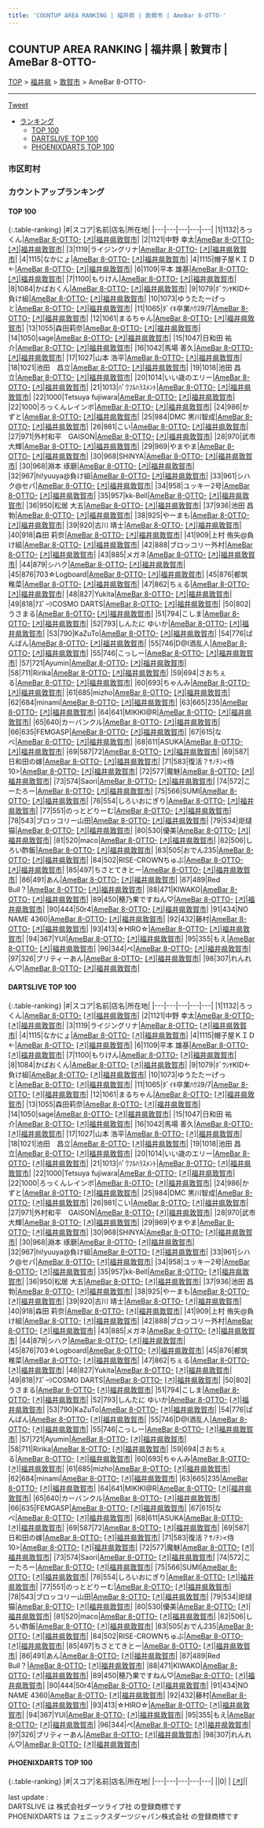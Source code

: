 ```yaml
---
title: 'COUNTUP AREA RANKING | 福井県 | 敦賀市 | AmeBar 8-OTTO-'
---
```

## COUNTUP AREA RANKING | 福井県 | 敦賀市 | AmeBar 8-OTTO-

[TOP](/darts/rank/) > [福井県](/darts/rank/福井県/) > [敦賀市](/darts/rank/福井県/敦賀市/) > AmeBar 8-OTTO-

___

<a href="https://twitter.com/share?ref_src=twsrc%5Etfw" data-text="COUNTUP AREA RANKING | 福井県敦賀市AmeBar 8-OTTO-" class="twitter-share-button" data-hashtags="DARTSLIVE,PHOENIXDARTS,darts,ダーツ" data-show-count="false">Tweet</a>

* [ランキング](#カウントアップランキング)
    * [TOP 100](#top-100)
    * [DARTSLIVE TOP 100](#dartslive-top-100)
    * [PHOENIXDARTS TOP 100](#phoenixdarts-top-100)

### 市区町村

<ul>

</ul>

### カウントアップランキング

#### TOP 100



{:.table-ranking}
|#|スコア|名前|店名|所在地|
|---|---|---|---|---|
|1|1132|<span class="rank-name-dl">ろっくん</span>|<a href="/darts/rank/shops/3b74acf7bf4e578aa3f63593b5358cc4.html">AmeBar 8-OTTO-</a> <a href="https://search.dartslive.com/jp/shop/3b74acf7bf4e578aa3f63593b5358cc4">[↗]</a>|<a href="/darts/rank/福井県/敦賀市">福井県敦賀市</a>|
|2|1121|<span class="rank-name-dl">中野 幸太</span>|<a href="/darts/rank/shops/3b74acf7bf4e578aa3f63593b5358cc4.html">AmeBar 8-OTTO-</a> <a href="https://search.dartslive.com/jp/shop/3b74acf7bf4e578aa3f63593b5358cc4">[↗]</a>|<a href="/darts/rank/福井県/敦賀市">福井県敦賀市</a>|
|3|1119|<span class="rank-name-dl">ライジングリナ</span>|<a href="/darts/rank/shops/3b74acf7bf4e578aa3f63593b5358cc4.html">AmeBar 8-OTTO-</a> <a href="https://search.dartslive.com/jp/shop/3b74acf7bf4e578aa3f63593b5358cc4">[↗]</a>|<a href="/darts/rank/福井県/敦賀市">福井県敦賀市</a>|
|4|1115|<span class="rank-name-dl">なかにょ</span>|<a href="/darts/rank/shops/3b74acf7bf4e578aa3f63593b5358cc4.html">AmeBar 8-OTTO-</a> <a href="https://search.dartslive.com/jp/shop/3b74acf7bf4e578aa3f63593b5358cc4">[↗]</a>|<a href="/darts/rank/福井県/敦賀市">福井県敦賀市</a>|
|4|1115|<span class="rank-name-dl">帽子屋ＫＩＤ←</span>|<a href="/darts/rank/shops/3b74acf7bf4e578aa3f63593b5358cc4.html">AmeBar 8-OTTO-</a> <a href="https://search.dartslive.com/jp/shop/3b74acf7bf4e578aa3f63593b5358cc4">[↗]</a>|<a href="/darts/rank/福井県/敦賀市">福井県敦賀市</a>|
|6|1109|<span class="rank-name-dl">平本 雄基</span>|<a href="/darts/rank/shops/3b74acf7bf4e578aa3f63593b5358cc4.html">AmeBar 8-OTTO-</a> <a href="https://search.dartslive.com/jp/shop/3b74acf7bf4e578aa3f63593b5358cc4">[↗]</a>|<a href="/darts/rank/福井県/敦賀市">福井県敦賀市</a>|
|7|1100|<span class="rank-name-dl">もりけん</span>|<a href="/darts/rank/shops/3b74acf7bf4e578aa3f63593b5358cc4.html">AmeBar 8-OTTO-</a> <a href="https://search.dartslive.com/jp/shop/3b74acf7bf4e578aa3f63593b5358cc4">[↗]</a>|<a href="/darts/rank/福井県/敦賀市">福井県敦賀市</a>|
|8|1084|<span class="rank-name-dl">かばおくん</span>|<a href="/darts/rank/shops/3b74acf7bf4e578aa3f63593b5358cc4.html">AmeBar 8-OTTO-</a> <a href="https://search.dartslive.com/jp/shop/3b74acf7bf4e578aa3f63593b5358cc4">[↗]</a>|<a href="/darts/rank/福井県/敦賀市">福井県敦賀市</a>|
|9|1079|<span class="rank-name-dl">ﾎﾞｳｼﾔKID←負け組</span>|<a href="/darts/rank/shops/3b74acf7bf4e578aa3f63593b5358cc4.html">AmeBar 8-OTTO-</a> <a href="https://search.dartslive.com/jp/shop/3b74acf7bf4e578aa3f63593b5358cc4">[↗]</a>|<a href="/darts/rank/福井県/敦賀市">福井県敦賀市</a>|
|10|1073|<span class="rank-name-dl">ゆうたたーげっと</span>|<a href="/darts/rank/shops/3b74acf7bf4e578aa3f63593b5358cc4.html">AmeBar 8-OTTO-</a> <a href="https://search.dartslive.com/jp/shop/3b74acf7bf4e578aa3f63593b5358cc4">[↗]</a>|<a href="/darts/rank/福井県/敦賀市">福井県敦賀市</a>|
|11|1065|<span class="rank-name-dl">ﾀﾞｲｷ卒業ﾊｳｽ9/7</span>|<a href="/darts/rank/shops/3b74acf7bf4e578aa3f63593b5358cc4.html">AmeBar 8-OTTO-</a> <a href="https://search.dartslive.com/jp/shop/3b74acf7bf4e578aa3f63593b5358cc4">[↗]</a>|<a href="/darts/rank/福井県/敦賀市">福井県敦賀市</a>|
|12|1061|<span class="rank-name-dl">まるちゃん</span>|<a href="/darts/rank/shops/3b74acf7bf4e578aa3f63593b5358cc4.html">AmeBar 8-OTTO-</a> <a href="https://search.dartslive.com/jp/shop/3b74acf7bf4e578aa3f63593b5358cc4">[↗]</a>|<a href="/darts/rank/福井県/敦賀市">福井県敦賀市</a>|
|13|1055|<span class="rank-name-dl">森田莉奈</span>|<a href="/darts/rank/shops/3b74acf7bf4e578aa3f63593b5358cc4.html">AmeBar 8-OTTO-</a> <a href="https://search.dartslive.com/jp/shop/3b74acf7bf4e578aa3f63593b5358cc4">[↗]</a>|<a href="/darts/rank/福井県/敦賀市">福井県敦賀市</a>|
|14|1050|<span class="rank-name-dl">sage</span>|<a href="/darts/rank/shops/3b74acf7bf4e578aa3f63593b5358cc4.html">AmeBar 8-OTTO-</a> <a href="https://search.dartslive.com/jp/shop/3b74acf7bf4e578aa3f63593b5358cc4">[↗]</a>|<a href="/darts/rank/福井県/敦賀市">福井県敦賀市</a>|
|15|1047|<span class="rank-name-dl">日和田 祐介</span>|<a href="/darts/rank/shops/3b74acf7bf4e578aa3f63593b5358cc4.html">AmeBar 8-OTTO-</a> <a href="https://search.dartslive.com/jp/shop/3b74acf7bf4e578aa3f63593b5358cc4">[↗]</a>|<a href="/darts/rank/福井県/敦賀市">福井県敦賀市</a>|
|16|1042|<span class="rank-name-dl">馬場 善久</span>|<a href="/darts/rank/shops/3b74acf7bf4e578aa3f63593b5358cc4.html">AmeBar 8-OTTO-</a> <a href="https://search.dartslive.com/jp/shop/3b74acf7bf4e578aa3f63593b5358cc4">[↗]</a>|<a href="/darts/rank/福井県/敦賀市">福井県敦賀市</a>|
|17|1027|<span class="rank-name-dl">山本 浩平</span>|<a href="/darts/rank/shops/3b74acf7bf4e578aa3f63593b5358cc4.html">AmeBar 8-OTTO-</a> <a href="https://search.dartslive.com/jp/shop/3b74acf7bf4e578aa3f63593b5358cc4">[↗]</a>|<a href="/darts/rank/福井県/敦賀市">福井県敦賀市</a>|
|18|1021|<span class="rank-name-dl">池田　昌立</span>|<a href="/darts/rank/shops/3b74acf7bf4e578aa3f63593b5358cc4.html">AmeBar 8-OTTO-</a> <a href="https://search.dartslive.com/jp/shop/3b74acf7bf4e578aa3f63593b5358cc4">[↗]</a>|<a href="/darts/rank/福井県/敦賀市">福井県敦賀市</a>|
|19|1018|<span class="rank-name-dl">池田 昌立</span>|<a href="/darts/rank/shops/3b74acf7bf4e578aa3f63593b5358cc4.html">AmeBar 8-OTTO-</a> <a href="https://search.dartslive.com/jp/shop/3b74acf7bf4e578aa3f63593b5358cc4">[↗]</a>|<a href="/darts/rank/福井県/敦賀市">福井県敦賀市</a>|
|20|1014|<span class="rank-name-dl">いい歳のエリー</span>|<a href="/darts/rank/shops/3b74acf7bf4e578aa3f63593b5358cc4.html">AmeBar 8-OTTO-</a> <a href="https://search.dartslive.com/jp/shop/3b74acf7bf4e578aa3f63593b5358cc4">[↗]</a>|<a href="/darts/rank/福井県/敦賀市">福井県敦賀市</a>|
|21|1013|<span class="rank-name-dl">ﾊﾟﾜﾌﾙﾊﾗｽﾒﾝﾄ</span>|<a href="/darts/rank/shops/3b74acf7bf4e578aa3f63593b5358cc4.html">AmeBar 8-OTTO-</a> <a href="https://search.dartslive.com/jp/shop/3b74acf7bf4e578aa3f63593b5358cc4">[↗]</a>|<a href="/darts/rank/福井県/敦賀市">福井県敦賀市</a>|
|22|1000|<span class="rank-name-dl">Tetsuya fujiwara</span>|<a href="/darts/rank/shops/3b74acf7bf4e578aa3f63593b5358cc4.html">AmeBar 8-OTTO-</a> <a href="https://search.dartslive.com/jp/shop/3b74acf7bf4e578aa3f63593b5358cc4">[↗]</a>|<a href="/darts/rank/福井県/敦賀市">福井県敦賀市</a>|
|22|1000|<span class="rank-name-dl">ろっくんレインボ</span>|<a href="/darts/rank/shops/3b74acf7bf4e578aa3f63593b5358cc4.html">AmeBar 8-OTTO-</a> <a href="https://search.dartslive.com/jp/shop/3b74acf7bf4e578aa3f63593b5358cc4">[↗]</a>|<a href="/darts/rank/福井県/敦賀市">福井県敦賀市</a>|
|24|986|<span class="rank-name-dl">かずと</span>|<a href="/darts/rank/shops/3b74acf7bf4e578aa3f63593b5358cc4.html">AmeBar 8-OTTO-</a> <a href="https://search.dartslive.com/jp/shop/3b74acf7bf4e578aa3f63593b5358cc4">[↗]</a>|<a href="/darts/rank/福井県/敦賀市">福井県敦賀市</a>|
|25|984|<span class="rank-name-dl">DMC 黒川智成</span>|<a href="/darts/rank/shops/3b74acf7bf4e578aa3f63593b5358cc4.html">AmeBar 8-OTTO-</a> <a href="https://search.dartslive.com/jp/shop/3b74acf7bf4e578aa3f63593b5358cc4">[↗]</a>|<a href="/darts/rank/福井県/敦賀市">福井県敦賀市</a>|
|26|981|<span class="rank-name-dl">こい</span>|<a href="/darts/rank/shops/3b74acf7bf4e578aa3f63593b5358cc4.html">AmeBar 8-OTTO-</a> <a href="https://search.dartslive.com/jp/shop/3b74acf7bf4e578aa3f63593b5358cc4">[↗]</a>|<a href="/darts/rank/福井県/敦賀市">福井県敦賀市</a>|
|27|971|<span class="rank-name-dl">外村和平　GAISON</span>|<a href="/darts/rank/shops/3b74acf7bf4e578aa3f63593b5358cc4.html">AmeBar 8-OTTO-</a> <a href="https://search.dartslive.com/jp/shop/3b74acf7bf4e578aa3f63593b5358cc4">[↗]</a>|<a href="/darts/rank/福井県/敦賀市">福井県敦賀市</a>|
|28|970|<span class="rank-name-dl">武市 大輝</span>|<a href="/darts/rank/shops/3b74acf7bf4e578aa3f63593b5358cc4.html">AmeBar 8-OTTO-</a> <a href="https://search.dartslive.com/jp/shop/3b74acf7bf4e578aa3f63593b5358cc4">[↗]</a>|<a href="/darts/rank/福井県/敦賀市">福井県敦賀市</a>|
|29|969|<span class="rank-name-dl">やまやま</span>|<a href="/darts/rank/shops/3b74acf7bf4e578aa3f63593b5358cc4.html">AmeBar 8-OTTO-</a> <a href="https://search.dartslive.com/jp/shop/3b74acf7bf4e578aa3f63593b5358cc4">[↗]</a>|<a href="/darts/rank/福井県/敦賀市">福井県敦賀市</a>|
|30|968|<span class="rank-name-dl">SHiNYA</span>|<a href="/darts/rank/shops/3b74acf7bf4e578aa3f63593b5358cc4.html">AmeBar 8-OTTO-</a> <a href="https://search.dartslive.com/jp/shop/3b74acf7bf4e578aa3f63593b5358cc4">[↗]</a>|<a href="/darts/rank/福井県/敦賀市">福井県敦賀市</a>|
|30|968|<span class="rank-name-dl">淵本 琢磨</span>|<a href="/darts/rank/shops/3b74acf7bf4e578aa3f63593b5358cc4.html">AmeBar 8-OTTO-</a> <a href="https://search.dartslive.com/jp/shop/3b74acf7bf4e578aa3f63593b5358cc4">[↗]</a>|<a href="/darts/rank/福井県/敦賀市">福井県敦賀市</a>|
|32|967|<span class="rank-name-dl">hi!yuuya@負け組</span>|<a href="/darts/rank/shops/3b74acf7bf4e578aa3f63593b5358cc4.html">AmeBar 8-OTTO-</a> <a href="https://search.dartslive.com/jp/shop/3b74acf7bf4e578aa3f63593b5358cc4">[↗]</a>|<a href="/darts/rank/福井県/敦賀市">福井県敦賀市</a>|
|33|961|<span class="rank-name-dl">シハク@セパ</span>|<a href="/darts/rank/shops/3b74acf7bf4e578aa3f63593b5358cc4.html">AmeBar 8-OTTO-</a> <a href="https://search.dartslive.com/jp/shop/3b74acf7bf4e578aa3f63593b5358cc4">[↗]</a>|<a href="/darts/rank/福井県/敦賀市">福井県敦賀市</a>|
|34|958|<span class="rank-name-dl">ユッキー2号</span>|<a href="/darts/rank/shops/3b74acf7bf4e578aa3f63593b5358cc4.html">AmeBar 8-OTTO-</a> <a href="https://search.dartslive.com/jp/shop/3b74acf7bf4e578aa3f63593b5358cc4">[↗]</a>|<a href="/darts/rank/福井県/敦賀市">福井県敦賀市</a>|
|35|957|<span class="rank-name-dl">kk-Bell</span>|<a href="/darts/rank/shops/3b74acf7bf4e578aa3f63593b5358cc4.html">AmeBar 8-OTTO-</a> <a href="https://search.dartslive.com/jp/shop/3b74acf7bf4e578aa3f63593b5358cc4">[↗]</a>|<a href="/darts/rank/福井県/敦賀市">福井県敦賀市</a>|
|36|950|<span class="rank-name-dl">松居 大五</span>|<a href="/darts/rank/shops/3b74acf7bf4e578aa3f63593b5358cc4.html">AmeBar 8-OTTO-</a> <a href="https://search.dartslive.com/jp/shop/3b74acf7bf4e578aa3f63593b5358cc4">[↗]</a>|<a href="/darts/rank/福井県/敦賀市">福井県敦賀市</a>|
|37|936|<span class="rank-name-dl">池田 昌勃</span>|<a href="/darts/rank/shops/3b74acf7bf4e578aa3f63593b5358cc4.html">AmeBar 8-OTTO-</a> <a href="https://search.dartslive.com/jp/shop/3b74acf7bf4e578aa3f63593b5358cc4">[↗]</a>|<a href="/darts/rank/福井県/敦賀市">福井県敦賀市</a>|
|38|925|<span class="rank-name-dl">やーまも</span>|<a href="/darts/rank/shops/3b74acf7bf4e578aa3f63593b5358cc4.html">AmeBar 8-OTTO-</a> <a href="https://search.dartslive.com/jp/shop/3b74acf7bf4e578aa3f63593b5358cc4">[↗]</a>|<a href="/darts/rank/福井県/敦賀市">福井県敦賀市</a>|
|39|920|<span class="rank-name-dl">古川 靖士</span>|<a href="/darts/rank/shops/3b74acf7bf4e578aa3f63593b5358cc4.html">AmeBar 8-OTTO-</a> <a href="https://search.dartslive.com/jp/shop/3b74acf7bf4e578aa3f63593b5358cc4">[↗]</a>|<a href="/darts/rank/福井県/敦賀市">福井県敦賀市</a>|
|40|918|<span class="rank-name-dl">森田 莉奈</span>|<a href="/darts/rank/shops/3b74acf7bf4e578aa3f63593b5358cc4.html">AmeBar 8-OTTO-</a> <a href="https://search.dartslive.com/jp/shop/3b74acf7bf4e578aa3f63593b5358cc4">[↗]</a>|<a href="/darts/rank/福井県/敦賀市">福井県敦賀市</a>|
|41|909|<span class="rank-name-dl">上村 侑矢@負け組</span>|<a href="/darts/rank/shops/3b74acf7bf4e578aa3f63593b5358cc4.html">AmeBar 8-OTTO-</a> <a href="https://search.dartslive.com/jp/shop/3b74acf7bf4e578aa3f63593b5358cc4">[↗]</a>|<a href="/darts/rank/福井県/敦賀市">福井県敦賀市</a>|
|42|888|<span class="rank-name-dl">ブロッコリー外村</span>|<a href="/darts/rank/shops/3b74acf7bf4e578aa3f63593b5358cc4.html">AmeBar 8-OTTO-</a> <a href="https://search.dartslive.com/jp/shop/3b74acf7bf4e578aa3f63593b5358cc4">[↗]</a>|<a href="/darts/rank/福井県/敦賀市">福井県敦賀市</a>|
|43|885|<span class="rank-name-dl">メガネ</span>|<a href="/darts/rank/shops/3b74acf7bf4e578aa3f63593b5358cc4.html">AmeBar 8-OTTO-</a> <a href="https://search.dartslive.com/jp/shop/3b74acf7bf4e578aa3f63593b5358cc4">[↗]</a>|<a href="/darts/rank/福井県/敦賀市">福井県敦賀市</a>|
|44|879|<span class="rank-name-dl">シハク</span>|<a href="/darts/rank/shops/3b74acf7bf4e578aa3f63593b5358cc4.html">AmeBar 8-OTTO-</a> <a href="https://search.dartslive.com/jp/shop/3b74acf7bf4e578aa3f63593b5358cc4">[↗]</a>|<a href="/darts/rank/福井県/敦賀市">福井県敦賀市</a>|
|45|876|<span class="rank-name-dl">703☆Logboard</span>|<a href="/darts/rank/shops/3b74acf7bf4e578aa3f63593b5358cc4.html">AmeBar 8-OTTO-</a> <a href="https://search.dartslive.com/jp/shop/3b74acf7bf4e578aa3f63593b5358cc4">[↗]</a>|<a href="/darts/rank/福井県/敦賀市">福井県敦賀市</a>|
|45|876|<span class="rank-name-dl">都筑 稚菜</span>|<a href="/darts/rank/shops/3b74acf7bf4e578aa3f63593b5358cc4.html">AmeBar 8-OTTO-</a> <a href="https://search.dartslive.com/jp/shop/3b74acf7bf4e578aa3f63593b5358cc4">[↗]</a>|<a href="/darts/rank/福井県/敦賀市">福井県敦賀市</a>|
|47|862|<span class="rank-name-dl">ちぇる</span>|<a href="/darts/rank/shops/3b74acf7bf4e578aa3f63593b5358cc4.html">AmeBar 8-OTTO-</a> <a href="https://search.dartslive.com/jp/shop/3b74acf7bf4e578aa3f63593b5358cc4">[↗]</a>|<a href="/darts/rank/福井県/敦賀市">福井県敦賀市</a>|
|48|827|<span class="rank-name-dl">Yukita</span>|<a href="/darts/rank/shops/3b74acf7bf4e578aa3f63593b5358cc4.html">AmeBar 8-OTTO-</a> <a href="https://search.dartslive.com/jp/shop/3b74acf7bf4e578aa3f63593b5358cc4">[↗]</a>|<a href="/darts/rank/福井県/敦賀市">福井県敦賀市</a>|
|49|818|<span class="rank-name-dl">ｱｽﾞｰﾘCOSMO DARTS</span>|<a href="/darts/rank/shops/3b74acf7bf4e578aa3f63593b5358cc4.html">AmeBar 8-OTTO-</a> <a href="https://search.dartslive.com/jp/shop/3b74acf7bf4e578aa3f63593b5358cc4">[↗]</a>|<a href="/darts/rank/福井県/敦賀市">福井県敦賀市</a>|
|50|802|<span class="rank-name-dl">うさまる</span>|<a href="/darts/rank/shops/3b74acf7bf4e578aa3f63593b5358cc4.html">AmeBar 8-OTTO-</a> <a href="https://search.dartslive.com/jp/shop/3b74acf7bf4e578aa3f63593b5358cc4">[↗]</a>|<a href="/darts/rank/福井県/敦賀市">福井県敦賀市</a>|
|51|794|<span class="rank-name-dl">こしま</span>|<a href="/darts/rank/shops/3b74acf7bf4e578aa3f63593b5358cc4.html">AmeBar 8-OTTO-</a> <a href="https://search.dartslive.com/jp/shop/3b74acf7bf4e578aa3f63593b5358cc4">[↗]</a>|<a href="/darts/rank/福井県/敦賀市">福井県敦賀市</a>|
|52|793|<span class="rank-name-dl">しんたに ゆいか</span>|<a href="/darts/rank/shops/3b74acf7bf4e578aa3f63593b5358cc4.html">AmeBar 8-OTTO-</a> <a href="https://search.dartslive.com/jp/shop/3b74acf7bf4e578aa3f63593b5358cc4">[↗]</a>|<a href="/darts/rank/福井県/敦賀市">福井県敦賀市</a>|
|53|790|<span class="rank-name-dl">KaZuTo</span>|<a href="/darts/rank/shops/3b74acf7bf4e578aa3f63593b5358cc4.html">AmeBar 8-OTTO-</a> <a href="https://search.dartslive.com/jp/shop/3b74acf7bf4e578aa3f63593b5358cc4">[↗]</a>|<a href="/darts/rank/福井県/敦賀市">福井県敦賀市</a>|
|54|776|<span class="rank-name-dl">ばんばん</span>|<a href="/darts/rank/shops/3b74acf7bf4e578aa3f63593b5358cc4.html">AmeBar 8-OTTO-</a> <a href="https://search.dartslive.com/jp/shop/3b74acf7bf4e578aa3f63593b5358cc4">[↗]</a>|<a href="/darts/rank/福井県/敦賀市">福井県敦賀市</a>|
|55|746|<span class="rank-name-dl">D@I酒乱人</span>|<a href="/darts/rank/shops/3b74acf7bf4e578aa3f63593b5358cc4.html">AmeBar 8-OTTO-</a> <a href="https://search.dartslive.com/jp/shop/3b74acf7bf4e578aa3f63593b5358cc4">[↗]</a>|<a href="/darts/rank/福井県/敦賀市">福井県敦賀市</a>|
|55|746|<span class="rank-name-dl">こっしー</span>|<a href="/darts/rank/shops/3b74acf7bf4e578aa3f63593b5358cc4.html">AmeBar 8-OTTO-</a> <a href="https://search.dartslive.com/jp/shop/3b74acf7bf4e578aa3f63593b5358cc4">[↗]</a>|<a href="/darts/rank/福井県/敦賀市">福井県敦賀市</a>|
|57|721|<span class="rank-name-dl">Ayumin</span>|<a href="/darts/rank/shops/3b74acf7bf4e578aa3f63593b5358cc4.html">AmeBar 8-OTTO-</a> <a href="https://search.dartslive.com/jp/shop/3b74acf7bf4e578aa3f63593b5358cc4">[↗]</a>|<a href="/darts/rank/福井県/敦賀市">福井県敦賀市</a>|
|58|711|<span class="rank-name-dl">Ririka</span>|<a href="/darts/rank/shops/3b74acf7bf4e578aa3f63593b5358cc4.html">AmeBar 8-OTTO-</a> <a href="https://search.dartslive.com/jp/shop/3b74acf7bf4e578aa3f63593b5358cc4">[↗]</a>|<a href="/darts/rank/福井県/敦賀市">福井県敦賀市</a>|
|59|694|<span class="rank-name-dl">さおちぇる</span>|<a href="/darts/rank/shops/3b74acf7bf4e578aa3f63593b5358cc4.html">AmeBar 8-OTTO-</a> <a href="https://search.dartslive.com/jp/shop/3b74acf7bf4e578aa3f63593b5358cc4">[↗]</a>|<a href="/darts/rank/福井県/敦賀市">福井県敦賀市</a>|
|60|693|<span class="rank-name-dl">ちゃんみ</span>|<a href="/darts/rank/shops/3b74acf7bf4e578aa3f63593b5358cc4.html">AmeBar 8-OTTO-</a> <a href="https://search.dartslive.com/jp/shop/3b74acf7bf4e578aa3f63593b5358cc4">[↗]</a>|<a href="/darts/rank/福井県/敦賀市">福井県敦賀市</a>|
|61|685|<span class="rank-name-dl">mizho</span>|<a href="/darts/rank/shops/3b74acf7bf4e578aa3f63593b5358cc4.html">AmeBar 8-OTTO-</a> <a href="https://search.dartslive.com/jp/shop/3b74acf7bf4e578aa3f63593b5358cc4">[↗]</a>|<a href="/darts/rank/福井県/敦賀市">福井県敦賀市</a>|
|62|684|<span class="rank-name-dl">minami</span>|<a href="/darts/rank/shops/3b74acf7bf4e578aa3f63593b5358cc4.html">AmeBar 8-OTTO-</a> <a href="https://search.dartslive.com/jp/shop/3b74acf7bf4e578aa3f63593b5358cc4">[↗]</a>|<a href="/darts/rank/福井県/敦賀市">福井県敦賀市</a>|
|63|665|<span class="rank-name-dl">235</span>|<a href="/darts/rank/shops/3b74acf7bf4e578aa3f63593b5358cc4.html">AmeBar 8-OTTO-</a> <a href="https://search.dartslive.com/jp/shop/3b74acf7bf4e578aa3f63593b5358cc4">[↗]</a>|<a href="/darts/rank/福井県/敦賀市">福井県敦賀市</a>|
|64|641|<span class="rank-name-dl">MIKIKI@R</span>|<a href="/darts/rank/shops/3b74acf7bf4e578aa3f63593b5358cc4.html">AmeBar 8-OTTO-</a> <a href="https://search.dartslive.com/jp/shop/3b74acf7bf4e578aa3f63593b5358cc4">[↗]</a>|<a href="/darts/rank/福井県/敦賀市">福井県敦賀市</a>|
|65|640|<span class="rank-name-dl">カーバンクル</span>|<a href="/darts/rank/shops/3b74acf7bf4e578aa3f63593b5358cc4.html">AmeBar 8-OTTO-</a> <a href="https://search.dartslive.com/jp/shop/3b74acf7bf4e578aa3f63593b5358cc4">[↗]</a>|<a href="/darts/rank/福井県/敦賀市">福井県敦賀市</a>|
|66|635|<span class="rank-name-dl">FEMGASP</span>|<a href="/darts/rank/shops/3b74acf7bf4e578aa3f63593b5358cc4.html">AmeBar 8-OTTO-</a> <a href="https://search.dartslive.com/jp/shop/3b74acf7bf4e578aa3f63593b5358cc4">[↗]</a>|<a href="/darts/rank/福井県/敦賀市">福井県敦賀市</a>|
|67|615|<span class="rank-name-dl">なべ</span>|<a href="/darts/rank/shops/3b74acf7bf4e578aa3f63593b5358cc4.html">AmeBar 8-OTTO-</a> <a href="https://search.dartslive.com/jp/shop/3b74acf7bf4e578aa3f63593b5358cc4">[↗]</a>|<a href="/darts/rank/福井県/敦賀市">福井県敦賀市</a>|
|68|611|<span class="rank-name-dl">ASUKA</span>|<a href="/darts/rank/shops/3b74acf7bf4e578aa3f63593b5358cc4.html">AmeBar 8-OTTO-</a> <a href="https://search.dartslive.com/jp/shop/3b74acf7bf4e578aa3f63593b5358cc4">[↗]</a>|<a href="/darts/rank/福井県/敦賀市">福井県敦賀市</a>|
|69|587|<span class="rank-name-dl">72</span>|<a href="/darts/rank/shops/3b74acf7bf4e578aa3f63593b5358cc4.html">AmeBar 8-OTTO-</a> <a href="https://search.dartslive.com/jp/shop/3b74acf7bf4e578aa3f63593b5358cc4">[↗]</a>|<a href="/darts/rank/福井県/敦賀市">福井県敦賀市</a>|
|69|587|<span class="rank-name-dl">日和田の嫁</span>|<a href="/darts/rank/shops/3b74acf7bf4e578aa3f63593b5358cc4.html">AmeBar 8-OTTO-</a> <a href="https://search.dartslive.com/jp/shop/3b74acf7bf4e578aa3f63593b5358cc4">[↗]</a>|<a href="/darts/rank/福井県/敦賀市">福井県敦賀市</a>|
|71|583|<span class="rank-name-dl">復活？ｻﾉﾁﾝ&lt;侍10&gt;</span>|<a href="/darts/rank/shops/3b74acf7bf4e578aa3f63593b5358cc4.html">AmeBar 8-OTTO-</a> <a href="https://search.dartslive.com/jp/shop/3b74acf7bf4e578aa3f63593b5358cc4">[↗]</a>|<a href="/darts/rank/福井県/敦賀市">福井県敦賀市</a>|
|72|577|<span class="rank-name-dl">魔魅</span>|<a href="/darts/rank/shops/3b74acf7bf4e578aa3f63593b5358cc4.html">AmeBar 8-OTTO-</a> <a href="https://search.dartslive.com/jp/shop/3b74acf7bf4e578aa3f63593b5358cc4">[↗]</a>|<a href="/darts/rank/福井県/敦賀市">福井県敦賀市</a>|
|73|574|<span class="rank-name-dl">Saori</span>|<a href="/darts/rank/shops/3b74acf7bf4e578aa3f63593b5358cc4.html">AmeBar 8-OTTO-</a> <a href="https://search.dartslive.com/jp/shop/3b74acf7bf4e578aa3f63593b5358cc4">[↗]</a>|<a href="/darts/rank/福井県/敦賀市">福井県敦賀市</a>|
|74|572|<span class="rank-name-dl">こーたろー</span>|<a href="/darts/rank/shops/3b74acf7bf4e578aa3f63593b5358cc4.html">AmeBar 8-OTTO-</a> <a href="https://search.dartslive.com/jp/shop/3b74acf7bf4e578aa3f63593b5358cc4">[↗]</a>|<a href="/darts/rank/福井県/敦賀市">福井県敦賀市</a>|
|75|566|<span class="rank-name-dl">SUMI</span>|<a href="/darts/rank/shops/3b74acf7bf4e578aa3f63593b5358cc4.html">AmeBar 8-OTTO-</a> <a href="https://search.dartslive.com/jp/shop/3b74acf7bf4e578aa3f63593b5358cc4">[↗]</a>|<a href="/darts/rank/福井県/敦賀市">福井県敦賀市</a>|
|76|554|<span class="rank-name-dl">しろいおにぎり</span>|<a href="/darts/rank/shops/3b74acf7bf4e578aa3f63593b5358cc4.html">AmeBar 8-OTTO-</a> <a href="https://search.dartslive.com/jp/shop/3b74acf7bf4e578aa3f63593b5358cc4">[↗]</a>|<a href="/darts/rank/福井県/敦賀市">福井県敦賀市</a>|
|77|551|<span class="rank-name-dl">のっとどりーむ</span>|<a href="/darts/rank/shops/3b74acf7bf4e578aa3f63593b5358cc4.html">AmeBar 8-OTTO-</a> <a href="https://search.dartslive.com/jp/shop/3b74acf7bf4e578aa3f63593b5358cc4">[↗]</a>|<a href="/darts/rank/福井県/敦賀市">福井県敦賀市</a>|
|78|543|<span class="rank-name-dl">ブロッコリー山田</span>|<a href="/darts/rank/shops/3b74acf7bf4e578aa3f63593b5358cc4.html">AmeBar 8-OTTO-</a> <a href="https://search.dartslive.com/jp/shop/3b74acf7bf4e578aa3f63593b5358cc4">[↗]</a>|<a href="/darts/rank/福井県/敦賀市">福井県敦賀市</a>|
|79|534|<span class="rank-name-dl">炬燵猫</span>|<a href="/darts/rank/shops/3b74acf7bf4e578aa3f63593b5358cc4.html">AmeBar 8-OTTO-</a> <a href="https://search.dartslive.com/jp/shop/3b74acf7bf4e578aa3f63593b5358cc4">[↗]</a>|<a href="/darts/rank/福井県/敦賀市">福井県敦賀市</a>|
|80|530|<span class="rank-name-dl">優美</span>|<a href="/darts/rank/shops/3b74acf7bf4e578aa3f63593b5358cc4.html">AmeBar 8-OTTO-</a> <a href="https://search.dartslive.com/jp/shop/3b74acf7bf4e578aa3f63593b5358cc4">[↗]</a>|<a href="/darts/rank/福井県/敦賀市">福井県敦賀市</a>|
|81|520|<span class="rank-name-dl">maco</span>|<a href="/darts/rank/shops/3b74acf7bf4e578aa3f63593b5358cc4.html">AmeBar 8-OTTO-</a> <a href="https://search.dartslive.com/jp/shop/3b74acf7bf4e578aa3f63593b5358cc4">[↗]</a>|<a href="/darts/rank/福井県/敦賀市">福井県敦賀市</a>|
|82|506|<span class="rank-name-dl">しろい酢飯</span>|<a href="/darts/rank/shops/3b74acf7bf4e578aa3f63593b5358cc4.html">AmeBar 8-OTTO-</a> <a href="https://search.dartslive.com/jp/shop/3b74acf7bf4e578aa3f63593b5358cc4">[↗]</a>|<a href="/darts/rank/福井県/敦賀市">福井県敦賀市</a>|
|83|505|<span class="rank-name-dl">おでん235</span>|<a href="/darts/rank/shops/3b74acf7bf4e578aa3f63593b5358cc4.html">AmeBar 8-OTTO-</a> <a href="https://search.dartslive.com/jp/shop/3b74acf7bf4e578aa3f63593b5358cc4">[↗]</a>|<a href="/darts/rank/福井県/敦賀市">福井県敦賀市</a>|
|84|502|<span class="rank-name-dl">RISE-CROWNちゅぶ</span>|<a href="/darts/rank/shops/3b74acf7bf4e578aa3f63593b5358cc4.html">AmeBar 8-OTTO-</a> <a href="https://search.dartslive.com/jp/shop/3b74acf7bf4e578aa3f63593b5358cc4">[↗]</a>|<a href="/darts/rank/福井県/敦賀市">福井県敦賀市</a>|
|85|497|<span class="rank-name-dl">ちさとてきとー</span>|<a href="/darts/rank/shops/3b74acf7bf4e578aa3f63593b5358cc4.html">AmeBar 8-OTTO-</a> <a href="https://search.dartslive.com/jp/shop/3b74acf7bf4e578aa3f63593b5358cc4">[↗]</a>|<a href="/darts/rank/福井県/敦賀市">福井県敦賀市</a>|
|86|491|<span class="rank-name-dl">あん</span>|<a href="/darts/rank/shops/3b74acf7bf4e578aa3f63593b5358cc4.html">AmeBar 8-OTTO-</a> <a href="https://search.dartslive.com/jp/shop/3b74acf7bf4e578aa3f63593b5358cc4">[↗]</a>|<a href="/darts/rank/福井県/敦賀市">福井県敦賀市</a>|
|87|489|<span class="rank-name-dl">Red Bull？</span>|<a href="/darts/rank/shops/3b74acf7bf4e578aa3f63593b5358cc4.html">AmeBar 8-OTTO-</a> <a href="https://search.dartslive.com/jp/shop/3b74acf7bf4e578aa3f63593b5358cc4">[↗]</a>|<a href="/darts/rank/福井県/敦賀市">福井県敦賀市</a>|
|88|471|<span class="rank-name-dl">KIWAKO</span>|<a href="/darts/rank/shops/3b74acf7bf4e578aa3f63593b5358cc4.html">AmeBar 8-OTTO-</a> <a href="https://search.dartslive.com/jp/shop/3b74acf7bf4e578aa3f63593b5358cc4">[↗]</a>|<a href="/darts/rank/福井県/敦賀市">福井県敦賀市</a>|
|89|450|<span class="rank-name-dl">穂乃果ですねん♡</span>|<a href="/darts/rank/shops/3b74acf7bf4e578aa3f63593b5358cc4.html">AmeBar 8-OTTO-</a> <a href="https://search.dartslive.com/jp/shop/3b74acf7bf4e578aa3f63593b5358cc4">[↗]</a>|<a href="/darts/rank/福井県/敦賀市">福井県敦賀市</a>|
|90|444|<span class="rank-name-dl">50r4</span>|<a href="/darts/rank/shops/3b74acf7bf4e578aa3f63593b5358cc4.html">AmeBar 8-OTTO-</a> <a href="https://search.dartslive.com/jp/shop/3b74acf7bf4e578aa3f63593b5358cc4">[↗]</a>|<a href="/darts/rank/福井県/敦賀市">福井県敦賀市</a>|
|91|434|<span class="rank-name-dl">NO NAME 4360</span>|<a href="/darts/rank/shops/3b74acf7bf4e578aa3f63593b5358cc4.html">AmeBar 8-OTTO-</a> <a href="https://search.dartslive.com/jp/shop/3b74acf7bf4e578aa3f63593b5358cc4">[↗]</a>|<a href="/darts/rank/福井県/敦賀市">福井県敦賀市</a>|
|92|432|<span class="rank-name-dl">藤村</span>|<a href="/darts/rank/shops/3b74acf7bf4e578aa3f63593b5358cc4.html">AmeBar 8-OTTO-</a> <a href="https://search.dartslive.com/jp/shop/3b74acf7bf4e578aa3f63593b5358cc4">[↗]</a>|<a href="/darts/rank/福井県/敦賀市">福井県敦賀市</a>|
|93|413|<span class="rank-name-dl">☆HIRO☆</span>|<a href="/darts/rank/shops/3b74acf7bf4e578aa3f63593b5358cc4.html">AmeBar 8-OTTO-</a> <a href="https://search.dartslive.com/jp/shop/3b74acf7bf4e578aa3f63593b5358cc4">[↗]</a>|<a href="/darts/rank/福井県/敦賀市">福井県敦賀市</a>|
|94|367|<span class="rank-name-dl">YUI</span>|<a href="/darts/rank/shops/3b74acf7bf4e578aa3f63593b5358cc4.html">AmeBar 8-OTTO-</a> <a href="https://search.dartslive.com/jp/shop/3b74acf7bf4e578aa3f63593b5358cc4">[↗]</a>|<a href="/darts/rank/福井県/敦賀市">福井県敦賀市</a>|
|95|355|<span class="rank-name-dl">もえ</span>|<a href="/darts/rank/shops/3b74acf7bf4e578aa3f63593b5358cc4.html">AmeBar 8-OTTO-</a> <a href="https://search.dartslive.com/jp/shop/3b74acf7bf4e578aa3f63593b5358cc4">[↗]</a>|<a href="/darts/rank/福井県/敦賀市">福井県敦賀市</a>|
|96|344|<span class="rank-name-dl">ぺ</span>|<a href="/darts/rank/shops/3b74acf7bf4e578aa3f63593b5358cc4.html">AmeBar 8-OTTO-</a> <a href="https://search.dartslive.com/jp/shop/3b74acf7bf4e578aa3f63593b5358cc4">[↗]</a>|<a href="/darts/rank/福井県/敦賀市">福井県敦賀市</a>|
|97|326|<span class="rank-name-dl">プリティーあん</span>|<a href="/darts/rank/shops/3b74acf7bf4e578aa3f63593b5358cc4.html">AmeBar 8-OTTO-</a> <a href="https://search.dartslive.com/jp/shop/3b74acf7bf4e578aa3f63593b5358cc4">[↗]</a>|<a href="/darts/rank/福井県/敦賀市">福井県敦賀市</a>|
|98|307|<span class="rank-name-dl">れんれん♡</span>|<a href="/darts/rank/shops/3b74acf7bf4e578aa3f63593b5358cc4.html">AmeBar 8-OTTO-</a> <a href="https://search.dartslive.com/jp/shop/3b74acf7bf4e578aa3f63593b5358cc4">[↗]</a>|<a href="/darts/rank/福井県/敦賀市">福井県敦賀市</a>|


#### DARTSLIVE TOP 100



{:.table-ranking}
|#|スコア|名前|店名|所在地|
|---|---|---|---|---|
|1|1132|<span class="rank-name-dl">ろっくん</span>|<a href="/darts/rank/shops/3b74acf7bf4e578aa3f63593b5358cc4.html">AmeBar 8-OTTO-</a> <a href="https://search.dartslive.com/jp/shop/3b74acf7bf4e578aa3f63593b5358cc4">[↗]</a>|<a href="/darts/rank/福井県/敦賀市">福井県敦賀市</a>|
|2|1121|<span class="rank-name-dl">中野 幸太</span>|<a href="/darts/rank/shops/3b74acf7bf4e578aa3f63593b5358cc4.html">AmeBar 8-OTTO-</a> <a href="https://search.dartslive.com/jp/shop/3b74acf7bf4e578aa3f63593b5358cc4">[↗]</a>|<a href="/darts/rank/福井県/敦賀市">福井県敦賀市</a>|
|3|1119|<span class="rank-name-dl">ライジングリナ</span>|<a href="/darts/rank/shops/3b74acf7bf4e578aa3f63593b5358cc4.html">AmeBar 8-OTTO-</a> <a href="https://search.dartslive.com/jp/shop/3b74acf7bf4e578aa3f63593b5358cc4">[↗]</a>|<a href="/darts/rank/福井県/敦賀市">福井県敦賀市</a>|
|4|1115|<span class="rank-name-dl">なかにょ</span>|<a href="/darts/rank/shops/3b74acf7bf4e578aa3f63593b5358cc4.html">AmeBar 8-OTTO-</a> <a href="https://search.dartslive.com/jp/shop/3b74acf7bf4e578aa3f63593b5358cc4">[↗]</a>|<a href="/darts/rank/福井県/敦賀市">福井県敦賀市</a>|
|4|1115|<span class="rank-name-dl">帽子屋ＫＩＤ←</span>|<a href="/darts/rank/shops/3b74acf7bf4e578aa3f63593b5358cc4.html">AmeBar 8-OTTO-</a> <a href="https://search.dartslive.com/jp/shop/3b74acf7bf4e578aa3f63593b5358cc4">[↗]</a>|<a href="/darts/rank/福井県/敦賀市">福井県敦賀市</a>|
|6|1109|<span class="rank-name-dl">平本 雄基</span>|<a href="/darts/rank/shops/3b74acf7bf4e578aa3f63593b5358cc4.html">AmeBar 8-OTTO-</a> <a href="https://search.dartslive.com/jp/shop/3b74acf7bf4e578aa3f63593b5358cc4">[↗]</a>|<a href="/darts/rank/福井県/敦賀市">福井県敦賀市</a>|
|7|1100|<span class="rank-name-dl">もりけん</span>|<a href="/darts/rank/shops/3b74acf7bf4e578aa3f63593b5358cc4.html">AmeBar 8-OTTO-</a> <a href="https://search.dartslive.com/jp/shop/3b74acf7bf4e578aa3f63593b5358cc4">[↗]</a>|<a href="/darts/rank/福井県/敦賀市">福井県敦賀市</a>|
|8|1084|<span class="rank-name-dl">かばおくん</span>|<a href="/darts/rank/shops/3b74acf7bf4e578aa3f63593b5358cc4.html">AmeBar 8-OTTO-</a> <a href="https://search.dartslive.com/jp/shop/3b74acf7bf4e578aa3f63593b5358cc4">[↗]</a>|<a href="/darts/rank/福井県/敦賀市">福井県敦賀市</a>|
|9|1079|<span class="rank-name-dl">ﾎﾞｳｼﾔKID←負け組</span>|<a href="/darts/rank/shops/3b74acf7bf4e578aa3f63593b5358cc4.html">AmeBar 8-OTTO-</a> <a href="https://search.dartslive.com/jp/shop/3b74acf7bf4e578aa3f63593b5358cc4">[↗]</a>|<a href="/darts/rank/福井県/敦賀市">福井県敦賀市</a>|
|10|1073|<span class="rank-name-dl">ゆうたたーげっと</span>|<a href="/darts/rank/shops/3b74acf7bf4e578aa3f63593b5358cc4.html">AmeBar 8-OTTO-</a> <a href="https://search.dartslive.com/jp/shop/3b74acf7bf4e578aa3f63593b5358cc4">[↗]</a>|<a href="/darts/rank/福井県/敦賀市">福井県敦賀市</a>|
|11|1065|<span class="rank-name-dl">ﾀﾞｲｷ卒業ﾊｳｽ9/7</span>|<a href="/darts/rank/shops/3b74acf7bf4e578aa3f63593b5358cc4.html">AmeBar 8-OTTO-</a> <a href="https://search.dartslive.com/jp/shop/3b74acf7bf4e578aa3f63593b5358cc4">[↗]</a>|<a href="/darts/rank/福井県/敦賀市">福井県敦賀市</a>|
|12|1061|<span class="rank-name-dl">まるちゃん</span>|<a href="/darts/rank/shops/3b74acf7bf4e578aa3f63593b5358cc4.html">AmeBar 8-OTTO-</a> <a href="https://search.dartslive.com/jp/shop/3b74acf7bf4e578aa3f63593b5358cc4">[↗]</a>|<a href="/darts/rank/福井県/敦賀市">福井県敦賀市</a>|
|13|1055|<span class="rank-name-dl">森田莉奈</span>|<a href="/darts/rank/shops/3b74acf7bf4e578aa3f63593b5358cc4.html">AmeBar 8-OTTO-</a> <a href="https://search.dartslive.com/jp/shop/3b74acf7bf4e578aa3f63593b5358cc4">[↗]</a>|<a href="/darts/rank/福井県/敦賀市">福井県敦賀市</a>|
|14|1050|<span class="rank-name-dl">sage</span>|<a href="/darts/rank/shops/3b74acf7bf4e578aa3f63593b5358cc4.html">AmeBar 8-OTTO-</a> <a href="https://search.dartslive.com/jp/shop/3b74acf7bf4e578aa3f63593b5358cc4">[↗]</a>|<a href="/darts/rank/福井県/敦賀市">福井県敦賀市</a>|
|15|1047|<span class="rank-name-dl">日和田 祐介</span>|<a href="/darts/rank/shops/3b74acf7bf4e578aa3f63593b5358cc4.html">AmeBar 8-OTTO-</a> <a href="https://search.dartslive.com/jp/shop/3b74acf7bf4e578aa3f63593b5358cc4">[↗]</a>|<a href="/darts/rank/福井県/敦賀市">福井県敦賀市</a>|
|16|1042|<span class="rank-name-dl">馬場 善久</span>|<a href="/darts/rank/shops/3b74acf7bf4e578aa3f63593b5358cc4.html">AmeBar 8-OTTO-</a> <a href="https://search.dartslive.com/jp/shop/3b74acf7bf4e578aa3f63593b5358cc4">[↗]</a>|<a href="/darts/rank/福井県/敦賀市">福井県敦賀市</a>|
|17|1027|<span class="rank-name-dl">山本 浩平</span>|<a href="/darts/rank/shops/3b74acf7bf4e578aa3f63593b5358cc4.html">AmeBar 8-OTTO-</a> <a href="https://search.dartslive.com/jp/shop/3b74acf7bf4e578aa3f63593b5358cc4">[↗]</a>|<a href="/darts/rank/福井県/敦賀市">福井県敦賀市</a>|
|18|1021|<span class="rank-name-dl">池田　昌立</span>|<a href="/darts/rank/shops/3b74acf7bf4e578aa3f63593b5358cc4.html">AmeBar 8-OTTO-</a> <a href="https://search.dartslive.com/jp/shop/3b74acf7bf4e578aa3f63593b5358cc4">[↗]</a>|<a href="/darts/rank/福井県/敦賀市">福井県敦賀市</a>|
|19|1018|<span class="rank-name-dl">池田 昌立</span>|<a href="/darts/rank/shops/3b74acf7bf4e578aa3f63593b5358cc4.html">AmeBar 8-OTTO-</a> <a href="https://search.dartslive.com/jp/shop/3b74acf7bf4e578aa3f63593b5358cc4">[↗]</a>|<a href="/darts/rank/福井県/敦賀市">福井県敦賀市</a>|
|20|1014|<span class="rank-name-dl">いい歳のエリー</span>|<a href="/darts/rank/shops/3b74acf7bf4e578aa3f63593b5358cc4.html">AmeBar 8-OTTO-</a> <a href="https://search.dartslive.com/jp/shop/3b74acf7bf4e578aa3f63593b5358cc4">[↗]</a>|<a href="/darts/rank/福井県/敦賀市">福井県敦賀市</a>|
|21|1013|<span class="rank-name-dl">ﾊﾟﾜﾌﾙﾊﾗｽﾒﾝﾄ</span>|<a href="/darts/rank/shops/3b74acf7bf4e578aa3f63593b5358cc4.html">AmeBar 8-OTTO-</a> <a href="https://search.dartslive.com/jp/shop/3b74acf7bf4e578aa3f63593b5358cc4">[↗]</a>|<a href="/darts/rank/福井県/敦賀市">福井県敦賀市</a>|
|22|1000|<span class="rank-name-dl">Tetsuya fujiwara</span>|<a href="/darts/rank/shops/3b74acf7bf4e578aa3f63593b5358cc4.html">AmeBar 8-OTTO-</a> <a href="https://search.dartslive.com/jp/shop/3b74acf7bf4e578aa3f63593b5358cc4">[↗]</a>|<a href="/darts/rank/福井県/敦賀市">福井県敦賀市</a>|
|22|1000|<span class="rank-name-dl">ろっくんレインボ</span>|<a href="/darts/rank/shops/3b74acf7bf4e578aa3f63593b5358cc4.html">AmeBar 8-OTTO-</a> <a href="https://search.dartslive.com/jp/shop/3b74acf7bf4e578aa3f63593b5358cc4">[↗]</a>|<a href="/darts/rank/福井県/敦賀市">福井県敦賀市</a>|
|24|986|<span class="rank-name-dl">かずと</span>|<a href="/darts/rank/shops/3b74acf7bf4e578aa3f63593b5358cc4.html">AmeBar 8-OTTO-</a> <a href="https://search.dartslive.com/jp/shop/3b74acf7bf4e578aa3f63593b5358cc4">[↗]</a>|<a href="/darts/rank/福井県/敦賀市">福井県敦賀市</a>|
|25|984|<span class="rank-name-dl">DMC 黒川智成</span>|<a href="/darts/rank/shops/3b74acf7bf4e578aa3f63593b5358cc4.html">AmeBar 8-OTTO-</a> <a href="https://search.dartslive.com/jp/shop/3b74acf7bf4e578aa3f63593b5358cc4">[↗]</a>|<a href="/darts/rank/福井県/敦賀市">福井県敦賀市</a>|
|26|981|<span class="rank-name-dl">こい</span>|<a href="/darts/rank/shops/3b74acf7bf4e578aa3f63593b5358cc4.html">AmeBar 8-OTTO-</a> <a href="https://search.dartslive.com/jp/shop/3b74acf7bf4e578aa3f63593b5358cc4">[↗]</a>|<a href="/darts/rank/福井県/敦賀市">福井県敦賀市</a>|
|27|971|<span class="rank-name-dl">外村和平　GAISON</span>|<a href="/darts/rank/shops/3b74acf7bf4e578aa3f63593b5358cc4.html">AmeBar 8-OTTO-</a> <a href="https://search.dartslive.com/jp/shop/3b74acf7bf4e578aa3f63593b5358cc4">[↗]</a>|<a href="/darts/rank/福井県/敦賀市">福井県敦賀市</a>|
|28|970|<span class="rank-name-dl">武市 大輝</span>|<a href="/darts/rank/shops/3b74acf7bf4e578aa3f63593b5358cc4.html">AmeBar 8-OTTO-</a> <a href="https://search.dartslive.com/jp/shop/3b74acf7bf4e578aa3f63593b5358cc4">[↗]</a>|<a href="/darts/rank/福井県/敦賀市">福井県敦賀市</a>|
|29|969|<span class="rank-name-dl">やまやま</span>|<a href="/darts/rank/shops/3b74acf7bf4e578aa3f63593b5358cc4.html">AmeBar 8-OTTO-</a> <a href="https://search.dartslive.com/jp/shop/3b74acf7bf4e578aa3f63593b5358cc4">[↗]</a>|<a href="/darts/rank/福井県/敦賀市">福井県敦賀市</a>|
|30|968|<span class="rank-name-dl">SHiNYA</span>|<a href="/darts/rank/shops/3b74acf7bf4e578aa3f63593b5358cc4.html">AmeBar 8-OTTO-</a> <a href="https://search.dartslive.com/jp/shop/3b74acf7bf4e578aa3f63593b5358cc4">[↗]</a>|<a href="/darts/rank/福井県/敦賀市">福井県敦賀市</a>|
|30|968|<span class="rank-name-dl">淵本 琢磨</span>|<a href="/darts/rank/shops/3b74acf7bf4e578aa3f63593b5358cc4.html">AmeBar 8-OTTO-</a> <a href="https://search.dartslive.com/jp/shop/3b74acf7bf4e578aa3f63593b5358cc4">[↗]</a>|<a href="/darts/rank/福井県/敦賀市">福井県敦賀市</a>|
|32|967|<span class="rank-name-dl">hi!yuuya@負け組</span>|<a href="/darts/rank/shops/3b74acf7bf4e578aa3f63593b5358cc4.html">AmeBar 8-OTTO-</a> <a href="https://search.dartslive.com/jp/shop/3b74acf7bf4e578aa3f63593b5358cc4">[↗]</a>|<a href="/darts/rank/福井県/敦賀市">福井県敦賀市</a>|
|33|961|<span class="rank-name-dl">シハク@セパ</span>|<a href="/darts/rank/shops/3b74acf7bf4e578aa3f63593b5358cc4.html">AmeBar 8-OTTO-</a> <a href="https://search.dartslive.com/jp/shop/3b74acf7bf4e578aa3f63593b5358cc4">[↗]</a>|<a href="/darts/rank/福井県/敦賀市">福井県敦賀市</a>|
|34|958|<span class="rank-name-dl">ユッキー2号</span>|<a href="/darts/rank/shops/3b74acf7bf4e578aa3f63593b5358cc4.html">AmeBar 8-OTTO-</a> <a href="https://search.dartslive.com/jp/shop/3b74acf7bf4e578aa3f63593b5358cc4">[↗]</a>|<a href="/darts/rank/福井県/敦賀市">福井県敦賀市</a>|
|35|957|<span class="rank-name-dl">kk-Bell</span>|<a href="/darts/rank/shops/3b74acf7bf4e578aa3f63593b5358cc4.html">AmeBar 8-OTTO-</a> <a href="https://search.dartslive.com/jp/shop/3b74acf7bf4e578aa3f63593b5358cc4">[↗]</a>|<a href="/darts/rank/福井県/敦賀市">福井県敦賀市</a>|
|36|950|<span class="rank-name-dl">松居 大五</span>|<a href="/darts/rank/shops/3b74acf7bf4e578aa3f63593b5358cc4.html">AmeBar 8-OTTO-</a> <a href="https://search.dartslive.com/jp/shop/3b74acf7bf4e578aa3f63593b5358cc4">[↗]</a>|<a href="/darts/rank/福井県/敦賀市">福井県敦賀市</a>|
|37|936|<span class="rank-name-dl">池田 昌勃</span>|<a href="/darts/rank/shops/3b74acf7bf4e578aa3f63593b5358cc4.html">AmeBar 8-OTTO-</a> <a href="https://search.dartslive.com/jp/shop/3b74acf7bf4e578aa3f63593b5358cc4">[↗]</a>|<a href="/darts/rank/福井県/敦賀市">福井県敦賀市</a>|
|38|925|<span class="rank-name-dl">やーまも</span>|<a href="/darts/rank/shops/3b74acf7bf4e578aa3f63593b5358cc4.html">AmeBar 8-OTTO-</a> <a href="https://search.dartslive.com/jp/shop/3b74acf7bf4e578aa3f63593b5358cc4">[↗]</a>|<a href="/darts/rank/福井県/敦賀市">福井県敦賀市</a>|
|39|920|<span class="rank-name-dl">古川 靖士</span>|<a href="/darts/rank/shops/3b74acf7bf4e578aa3f63593b5358cc4.html">AmeBar 8-OTTO-</a> <a href="https://search.dartslive.com/jp/shop/3b74acf7bf4e578aa3f63593b5358cc4">[↗]</a>|<a href="/darts/rank/福井県/敦賀市">福井県敦賀市</a>|
|40|918|<span class="rank-name-dl">森田 莉奈</span>|<a href="/darts/rank/shops/3b74acf7bf4e578aa3f63593b5358cc4.html">AmeBar 8-OTTO-</a> <a href="https://search.dartslive.com/jp/shop/3b74acf7bf4e578aa3f63593b5358cc4">[↗]</a>|<a href="/darts/rank/福井県/敦賀市">福井県敦賀市</a>|
|41|909|<span class="rank-name-dl">上村 侑矢@負け組</span>|<a href="/darts/rank/shops/3b74acf7bf4e578aa3f63593b5358cc4.html">AmeBar 8-OTTO-</a> <a href="https://search.dartslive.com/jp/shop/3b74acf7bf4e578aa3f63593b5358cc4">[↗]</a>|<a href="/darts/rank/福井県/敦賀市">福井県敦賀市</a>|
|42|888|<span class="rank-name-dl">ブロッコリー外村</span>|<a href="/darts/rank/shops/3b74acf7bf4e578aa3f63593b5358cc4.html">AmeBar 8-OTTO-</a> <a href="https://search.dartslive.com/jp/shop/3b74acf7bf4e578aa3f63593b5358cc4">[↗]</a>|<a href="/darts/rank/福井県/敦賀市">福井県敦賀市</a>|
|43|885|<span class="rank-name-dl">メガネ</span>|<a href="/darts/rank/shops/3b74acf7bf4e578aa3f63593b5358cc4.html">AmeBar 8-OTTO-</a> <a href="https://search.dartslive.com/jp/shop/3b74acf7bf4e578aa3f63593b5358cc4">[↗]</a>|<a href="/darts/rank/福井県/敦賀市">福井県敦賀市</a>|
|44|879|<span class="rank-name-dl">シハク</span>|<a href="/darts/rank/shops/3b74acf7bf4e578aa3f63593b5358cc4.html">AmeBar 8-OTTO-</a> <a href="https://search.dartslive.com/jp/shop/3b74acf7bf4e578aa3f63593b5358cc4">[↗]</a>|<a href="/darts/rank/福井県/敦賀市">福井県敦賀市</a>|
|45|876|<span class="rank-name-dl">703☆Logboard</span>|<a href="/darts/rank/shops/3b74acf7bf4e578aa3f63593b5358cc4.html">AmeBar 8-OTTO-</a> <a href="https://search.dartslive.com/jp/shop/3b74acf7bf4e578aa3f63593b5358cc4">[↗]</a>|<a href="/darts/rank/福井県/敦賀市">福井県敦賀市</a>|
|45|876|<span class="rank-name-dl">都筑 稚菜</span>|<a href="/darts/rank/shops/3b74acf7bf4e578aa3f63593b5358cc4.html">AmeBar 8-OTTO-</a> <a href="https://search.dartslive.com/jp/shop/3b74acf7bf4e578aa3f63593b5358cc4">[↗]</a>|<a href="/darts/rank/福井県/敦賀市">福井県敦賀市</a>|
|47|862|<span class="rank-name-dl">ちぇる</span>|<a href="/darts/rank/shops/3b74acf7bf4e578aa3f63593b5358cc4.html">AmeBar 8-OTTO-</a> <a href="https://search.dartslive.com/jp/shop/3b74acf7bf4e578aa3f63593b5358cc4">[↗]</a>|<a href="/darts/rank/福井県/敦賀市">福井県敦賀市</a>|
|48|827|<span class="rank-name-dl">Yukita</span>|<a href="/darts/rank/shops/3b74acf7bf4e578aa3f63593b5358cc4.html">AmeBar 8-OTTO-</a> <a href="https://search.dartslive.com/jp/shop/3b74acf7bf4e578aa3f63593b5358cc4">[↗]</a>|<a href="/darts/rank/福井県/敦賀市">福井県敦賀市</a>|
|49|818|<span class="rank-name-dl">ｱｽﾞｰﾘCOSMO DARTS</span>|<a href="/darts/rank/shops/3b74acf7bf4e578aa3f63593b5358cc4.html">AmeBar 8-OTTO-</a> <a href="https://search.dartslive.com/jp/shop/3b74acf7bf4e578aa3f63593b5358cc4">[↗]</a>|<a href="/darts/rank/福井県/敦賀市">福井県敦賀市</a>|
|50|802|<span class="rank-name-dl">うさまる</span>|<a href="/darts/rank/shops/3b74acf7bf4e578aa3f63593b5358cc4.html">AmeBar 8-OTTO-</a> <a href="https://search.dartslive.com/jp/shop/3b74acf7bf4e578aa3f63593b5358cc4">[↗]</a>|<a href="/darts/rank/福井県/敦賀市">福井県敦賀市</a>|
|51|794|<span class="rank-name-dl">こしま</span>|<a href="/darts/rank/shops/3b74acf7bf4e578aa3f63593b5358cc4.html">AmeBar 8-OTTO-</a> <a href="https://search.dartslive.com/jp/shop/3b74acf7bf4e578aa3f63593b5358cc4">[↗]</a>|<a href="/darts/rank/福井県/敦賀市">福井県敦賀市</a>|
|52|793|<span class="rank-name-dl">しんたに ゆいか</span>|<a href="/darts/rank/shops/3b74acf7bf4e578aa3f63593b5358cc4.html">AmeBar 8-OTTO-</a> <a href="https://search.dartslive.com/jp/shop/3b74acf7bf4e578aa3f63593b5358cc4">[↗]</a>|<a href="/darts/rank/福井県/敦賀市">福井県敦賀市</a>|
|53|790|<span class="rank-name-dl">KaZuTo</span>|<a href="/darts/rank/shops/3b74acf7bf4e578aa3f63593b5358cc4.html">AmeBar 8-OTTO-</a> <a href="https://search.dartslive.com/jp/shop/3b74acf7bf4e578aa3f63593b5358cc4">[↗]</a>|<a href="/darts/rank/福井県/敦賀市">福井県敦賀市</a>|
|54|776|<span class="rank-name-dl">ばんばん</span>|<a href="/darts/rank/shops/3b74acf7bf4e578aa3f63593b5358cc4.html">AmeBar 8-OTTO-</a> <a href="https://search.dartslive.com/jp/shop/3b74acf7bf4e578aa3f63593b5358cc4">[↗]</a>|<a href="/darts/rank/福井県/敦賀市">福井県敦賀市</a>|
|55|746|<span class="rank-name-dl">D@I酒乱人</span>|<a href="/darts/rank/shops/3b74acf7bf4e578aa3f63593b5358cc4.html">AmeBar 8-OTTO-</a> <a href="https://search.dartslive.com/jp/shop/3b74acf7bf4e578aa3f63593b5358cc4">[↗]</a>|<a href="/darts/rank/福井県/敦賀市">福井県敦賀市</a>|
|55|746|<span class="rank-name-dl">こっしー</span>|<a href="/darts/rank/shops/3b74acf7bf4e578aa3f63593b5358cc4.html">AmeBar 8-OTTO-</a> <a href="https://search.dartslive.com/jp/shop/3b74acf7bf4e578aa3f63593b5358cc4">[↗]</a>|<a href="/darts/rank/福井県/敦賀市">福井県敦賀市</a>|
|57|721|<span class="rank-name-dl">Ayumin</span>|<a href="/darts/rank/shops/3b74acf7bf4e578aa3f63593b5358cc4.html">AmeBar 8-OTTO-</a> <a href="https://search.dartslive.com/jp/shop/3b74acf7bf4e578aa3f63593b5358cc4">[↗]</a>|<a href="/darts/rank/福井県/敦賀市">福井県敦賀市</a>|
|58|711|<span class="rank-name-dl">Ririka</span>|<a href="/darts/rank/shops/3b74acf7bf4e578aa3f63593b5358cc4.html">AmeBar 8-OTTO-</a> <a href="https://search.dartslive.com/jp/shop/3b74acf7bf4e578aa3f63593b5358cc4">[↗]</a>|<a href="/darts/rank/福井県/敦賀市">福井県敦賀市</a>|
|59|694|<span class="rank-name-dl">さおちぇる</span>|<a href="/darts/rank/shops/3b74acf7bf4e578aa3f63593b5358cc4.html">AmeBar 8-OTTO-</a> <a href="https://search.dartslive.com/jp/shop/3b74acf7bf4e578aa3f63593b5358cc4">[↗]</a>|<a href="/darts/rank/福井県/敦賀市">福井県敦賀市</a>|
|60|693|<span class="rank-name-dl">ちゃんみ</span>|<a href="/darts/rank/shops/3b74acf7bf4e578aa3f63593b5358cc4.html">AmeBar 8-OTTO-</a> <a href="https://search.dartslive.com/jp/shop/3b74acf7bf4e578aa3f63593b5358cc4">[↗]</a>|<a href="/darts/rank/福井県/敦賀市">福井県敦賀市</a>|
|61|685|<span class="rank-name-dl">mizho</span>|<a href="/darts/rank/shops/3b74acf7bf4e578aa3f63593b5358cc4.html">AmeBar 8-OTTO-</a> <a href="https://search.dartslive.com/jp/shop/3b74acf7bf4e578aa3f63593b5358cc4">[↗]</a>|<a href="/darts/rank/福井県/敦賀市">福井県敦賀市</a>|
|62|684|<span class="rank-name-dl">minami</span>|<a href="/darts/rank/shops/3b74acf7bf4e578aa3f63593b5358cc4.html">AmeBar 8-OTTO-</a> <a href="https://search.dartslive.com/jp/shop/3b74acf7bf4e578aa3f63593b5358cc4">[↗]</a>|<a href="/darts/rank/福井県/敦賀市">福井県敦賀市</a>|
|63|665|<span class="rank-name-dl">235</span>|<a href="/darts/rank/shops/3b74acf7bf4e578aa3f63593b5358cc4.html">AmeBar 8-OTTO-</a> <a href="https://search.dartslive.com/jp/shop/3b74acf7bf4e578aa3f63593b5358cc4">[↗]</a>|<a href="/darts/rank/福井県/敦賀市">福井県敦賀市</a>|
|64|641|<span class="rank-name-dl">MIKIKI@R</span>|<a href="/darts/rank/shops/3b74acf7bf4e578aa3f63593b5358cc4.html">AmeBar 8-OTTO-</a> <a href="https://search.dartslive.com/jp/shop/3b74acf7bf4e578aa3f63593b5358cc4">[↗]</a>|<a href="/darts/rank/福井県/敦賀市">福井県敦賀市</a>|
|65|640|<span class="rank-name-dl">カーバンクル</span>|<a href="/darts/rank/shops/3b74acf7bf4e578aa3f63593b5358cc4.html">AmeBar 8-OTTO-</a> <a href="https://search.dartslive.com/jp/shop/3b74acf7bf4e578aa3f63593b5358cc4">[↗]</a>|<a href="/darts/rank/福井県/敦賀市">福井県敦賀市</a>|
|66|635|<span class="rank-name-dl">FEMGASP</span>|<a href="/darts/rank/shops/3b74acf7bf4e578aa3f63593b5358cc4.html">AmeBar 8-OTTO-</a> <a href="https://search.dartslive.com/jp/shop/3b74acf7bf4e578aa3f63593b5358cc4">[↗]</a>|<a href="/darts/rank/福井県/敦賀市">福井県敦賀市</a>|
|67|615|<span class="rank-name-dl">なべ</span>|<a href="/darts/rank/shops/3b74acf7bf4e578aa3f63593b5358cc4.html">AmeBar 8-OTTO-</a> <a href="https://search.dartslive.com/jp/shop/3b74acf7bf4e578aa3f63593b5358cc4">[↗]</a>|<a href="/darts/rank/福井県/敦賀市">福井県敦賀市</a>|
|68|611|<span class="rank-name-dl">ASUKA</span>|<a href="/darts/rank/shops/3b74acf7bf4e578aa3f63593b5358cc4.html">AmeBar 8-OTTO-</a> <a href="https://search.dartslive.com/jp/shop/3b74acf7bf4e578aa3f63593b5358cc4">[↗]</a>|<a href="/darts/rank/福井県/敦賀市">福井県敦賀市</a>|
|69|587|<span class="rank-name-dl">72</span>|<a href="/darts/rank/shops/3b74acf7bf4e578aa3f63593b5358cc4.html">AmeBar 8-OTTO-</a> <a href="https://search.dartslive.com/jp/shop/3b74acf7bf4e578aa3f63593b5358cc4">[↗]</a>|<a href="/darts/rank/福井県/敦賀市">福井県敦賀市</a>|
|69|587|<span class="rank-name-dl">日和田の嫁</span>|<a href="/darts/rank/shops/3b74acf7bf4e578aa3f63593b5358cc4.html">AmeBar 8-OTTO-</a> <a href="https://search.dartslive.com/jp/shop/3b74acf7bf4e578aa3f63593b5358cc4">[↗]</a>|<a href="/darts/rank/福井県/敦賀市">福井県敦賀市</a>|
|71|583|<span class="rank-name-dl">復活？ｻﾉﾁﾝ&lt;侍10&gt;</span>|<a href="/darts/rank/shops/3b74acf7bf4e578aa3f63593b5358cc4.html">AmeBar 8-OTTO-</a> <a href="https://search.dartslive.com/jp/shop/3b74acf7bf4e578aa3f63593b5358cc4">[↗]</a>|<a href="/darts/rank/福井県/敦賀市">福井県敦賀市</a>|
|72|577|<span class="rank-name-dl">魔魅</span>|<a href="/darts/rank/shops/3b74acf7bf4e578aa3f63593b5358cc4.html">AmeBar 8-OTTO-</a> <a href="https://search.dartslive.com/jp/shop/3b74acf7bf4e578aa3f63593b5358cc4">[↗]</a>|<a href="/darts/rank/福井県/敦賀市">福井県敦賀市</a>|
|73|574|<span class="rank-name-dl">Saori</span>|<a href="/darts/rank/shops/3b74acf7bf4e578aa3f63593b5358cc4.html">AmeBar 8-OTTO-</a> <a href="https://search.dartslive.com/jp/shop/3b74acf7bf4e578aa3f63593b5358cc4">[↗]</a>|<a href="/darts/rank/福井県/敦賀市">福井県敦賀市</a>|
|74|572|<span class="rank-name-dl">こーたろー</span>|<a href="/darts/rank/shops/3b74acf7bf4e578aa3f63593b5358cc4.html">AmeBar 8-OTTO-</a> <a href="https://search.dartslive.com/jp/shop/3b74acf7bf4e578aa3f63593b5358cc4">[↗]</a>|<a href="/darts/rank/福井県/敦賀市">福井県敦賀市</a>|
|75|566|<span class="rank-name-dl">SUMI</span>|<a href="/darts/rank/shops/3b74acf7bf4e578aa3f63593b5358cc4.html">AmeBar 8-OTTO-</a> <a href="https://search.dartslive.com/jp/shop/3b74acf7bf4e578aa3f63593b5358cc4">[↗]</a>|<a href="/darts/rank/福井県/敦賀市">福井県敦賀市</a>|
|76|554|<span class="rank-name-dl">しろいおにぎり</span>|<a href="/darts/rank/shops/3b74acf7bf4e578aa3f63593b5358cc4.html">AmeBar 8-OTTO-</a> <a href="https://search.dartslive.com/jp/shop/3b74acf7bf4e578aa3f63593b5358cc4">[↗]</a>|<a href="/darts/rank/福井県/敦賀市">福井県敦賀市</a>|
|77|551|<span class="rank-name-dl">のっとどりーむ</span>|<a href="/darts/rank/shops/3b74acf7bf4e578aa3f63593b5358cc4.html">AmeBar 8-OTTO-</a> <a href="https://search.dartslive.com/jp/shop/3b74acf7bf4e578aa3f63593b5358cc4">[↗]</a>|<a href="/darts/rank/福井県/敦賀市">福井県敦賀市</a>|
|78|543|<span class="rank-name-dl">ブロッコリー山田</span>|<a href="/darts/rank/shops/3b74acf7bf4e578aa3f63593b5358cc4.html">AmeBar 8-OTTO-</a> <a href="https://search.dartslive.com/jp/shop/3b74acf7bf4e578aa3f63593b5358cc4">[↗]</a>|<a href="/darts/rank/福井県/敦賀市">福井県敦賀市</a>|
|79|534|<span class="rank-name-dl">炬燵猫</span>|<a href="/darts/rank/shops/3b74acf7bf4e578aa3f63593b5358cc4.html">AmeBar 8-OTTO-</a> <a href="https://search.dartslive.com/jp/shop/3b74acf7bf4e578aa3f63593b5358cc4">[↗]</a>|<a href="/darts/rank/福井県/敦賀市">福井県敦賀市</a>|
|80|530|<span class="rank-name-dl">優美</span>|<a href="/darts/rank/shops/3b74acf7bf4e578aa3f63593b5358cc4.html">AmeBar 8-OTTO-</a> <a href="https://search.dartslive.com/jp/shop/3b74acf7bf4e578aa3f63593b5358cc4">[↗]</a>|<a href="/darts/rank/福井県/敦賀市">福井県敦賀市</a>|
|81|520|<span class="rank-name-dl">maco</span>|<a href="/darts/rank/shops/3b74acf7bf4e578aa3f63593b5358cc4.html">AmeBar 8-OTTO-</a> <a href="https://search.dartslive.com/jp/shop/3b74acf7bf4e578aa3f63593b5358cc4">[↗]</a>|<a href="/darts/rank/福井県/敦賀市">福井県敦賀市</a>|
|82|506|<span class="rank-name-dl">しろい酢飯</span>|<a href="/darts/rank/shops/3b74acf7bf4e578aa3f63593b5358cc4.html">AmeBar 8-OTTO-</a> <a href="https://search.dartslive.com/jp/shop/3b74acf7bf4e578aa3f63593b5358cc4">[↗]</a>|<a href="/darts/rank/福井県/敦賀市">福井県敦賀市</a>|
|83|505|<span class="rank-name-dl">おでん235</span>|<a href="/darts/rank/shops/3b74acf7bf4e578aa3f63593b5358cc4.html">AmeBar 8-OTTO-</a> <a href="https://search.dartslive.com/jp/shop/3b74acf7bf4e578aa3f63593b5358cc4">[↗]</a>|<a href="/darts/rank/福井県/敦賀市">福井県敦賀市</a>|
|84|502|<span class="rank-name-dl">RISE-CROWNちゅぶ</span>|<a href="/darts/rank/shops/3b74acf7bf4e578aa3f63593b5358cc4.html">AmeBar 8-OTTO-</a> <a href="https://search.dartslive.com/jp/shop/3b74acf7bf4e578aa3f63593b5358cc4">[↗]</a>|<a href="/darts/rank/福井県/敦賀市">福井県敦賀市</a>|
|85|497|<span class="rank-name-dl">ちさとてきとー</span>|<a href="/darts/rank/shops/3b74acf7bf4e578aa3f63593b5358cc4.html">AmeBar 8-OTTO-</a> <a href="https://search.dartslive.com/jp/shop/3b74acf7bf4e578aa3f63593b5358cc4">[↗]</a>|<a href="/darts/rank/福井県/敦賀市">福井県敦賀市</a>|
|86|491|<span class="rank-name-dl">あん</span>|<a href="/darts/rank/shops/3b74acf7bf4e578aa3f63593b5358cc4.html">AmeBar 8-OTTO-</a> <a href="https://search.dartslive.com/jp/shop/3b74acf7bf4e578aa3f63593b5358cc4">[↗]</a>|<a href="/darts/rank/福井県/敦賀市">福井県敦賀市</a>|
|87|489|<span class="rank-name-dl">Red Bull？</span>|<a href="/darts/rank/shops/3b74acf7bf4e578aa3f63593b5358cc4.html">AmeBar 8-OTTO-</a> <a href="https://search.dartslive.com/jp/shop/3b74acf7bf4e578aa3f63593b5358cc4">[↗]</a>|<a href="/darts/rank/福井県/敦賀市">福井県敦賀市</a>|
|88|471|<span class="rank-name-dl">KIWAKO</span>|<a href="/darts/rank/shops/3b74acf7bf4e578aa3f63593b5358cc4.html">AmeBar 8-OTTO-</a> <a href="https://search.dartslive.com/jp/shop/3b74acf7bf4e578aa3f63593b5358cc4">[↗]</a>|<a href="/darts/rank/福井県/敦賀市">福井県敦賀市</a>|
|89|450|<span class="rank-name-dl">穂乃果ですねん♡</span>|<a href="/darts/rank/shops/3b74acf7bf4e578aa3f63593b5358cc4.html">AmeBar 8-OTTO-</a> <a href="https://search.dartslive.com/jp/shop/3b74acf7bf4e578aa3f63593b5358cc4">[↗]</a>|<a href="/darts/rank/福井県/敦賀市">福井県敦賀市</a>|
|90|444|<span class="rank-name-dl">50r4</span>|<a href="/darts/rank/shops/3b74acf7bf4e578aa3f63593b5358cc4.html">AmeBar 8-OTTO-</a> <a href="https://search.dartslive.com/jp/shop/3b74acf7bf4e578aa3f63593b5358cc4">[↗]</a>|<a href="/darts/rank/福井県/敦賀市">福井県敦賀市</a>|
|91|434|<span class="rank-name-dl">NO NAME 4360</span>|<a href="/darts/rank/shops/3b74acf7bf4e578aa3f63593b5358cc4.html">AmeBar 8-OTTO-</a> <a href="https://search.dartslive.com/jp/shop/3b74acf7bf4e578aa3f63593b5358cc4">[↗]</a>|<a href="/darts/rank/福井県/敦賀市">福井県敦賀市</a>|
|92|432|<span class="rank-name-dl">藤村</span>|<a href="/darts/rank/shops/3b74acf7bf4e578aa3f63593b5358cc4.html">AmeBar 8-OTTO-</a> <a href="https://search.dartslive.com/jp/shop/3b74acf7bf4e578aa3f63593b5358cc4">[↗]</a>|<a href="/darts/rank/福井県/敦賀市">福井県敦賀市</a>|
|93|413|<span class="rank-name-dl">☆HIRO☆</span>|<a href="/darts/rank/shops/3b74acf7bf4e578aa3f63593b5358cc4.html">AmeBar 8-OTTO-</a> <a href="https://search.dartslive.com/jp/shop/3b74acf7bf4e578aa3f63593b5358cc4">[↗]</a>|<a href="/darts/rank/福井県/敦賀市">福井県敦賀市</a>|
|94|367|<span class="rank-name-dl">YUI</span>|<a href="/darts/rank/shops/3b74acf7bf4e578aa3f63593b5358cc4.html">AmeBar 8-OTTO-</a> <a href="https://search.dartslive.com/jp/shop/3b74acf7bf4e578aa3f63593b5358cc4">[↗]</a>|<a href="/darts/rank/福井県/敦賀市">福井県敦賀市</a>|
|95|355|<span class="rank-name-dl">もえ</span>|<a href="/darts/rank/shops/3b74acf7bf4e578aa3f63593b5358cc4.html">AmeBar 8-OTTO-</a> <a href="https://search.dartslive.com/jp/shop/3b74acf7bf4e578aa3f63593b5358cc4">[↗]</a>|<a href="/darts/rank/福井県/敦賀市">福井県敦賀市</a>|
|96|344|<span class="rank-name-dl">ぺ</span>|<a href="/darts/rank/shops/3b74acf7bf4e578aa3f63593b5358cc4.html">AmeBar 8-OTTO-</a> <a href="https://search.dartslive.com/jp/shop/3b74acf7bf4e578aa3f63593b5358cc4">[↗]</a>|<a href="/darts/rank/福井県/敦賀市">福井県敦賀市</a>|
|97|326|<span class="rank-name-dl">プリティーあん</span>|<a href="/darts/rank/shops/3b74acf7bf4e578aa3f63593b5358cc4.html">AmeBar 8-OTTO-</a> <a href="https://search.dartslive.com/jp/shop/3b74acf7bf4e578aa3f63593b5358cc4">[↗]</a>|<a href="/darts/rank/福井県/敦賀市">福井県敦賀市</a>|
|98|307|<span class="rank-name-dl">れんれん♡</span>|<a href="/darts/rank/shops/3b74acf7bf4e578aa3f63593b5358cc4.html">AmeBar 8-OTTO-</a> <a href="https://search.dartslive.com/jp/shop/3b74acf7bf4e578aa3f63593b5358cc4">[↗]</a>|<a href="/darts/rank/福井県/敦賀市">福井県敦賀市</a>|


#### PHOENIXDARTS TOP 100



{:.table-ranking}
|#|スコア|名前|店名|所在地|
|---|---|---|---|---|
||0|<span class="rank-name-dl"> </span>|<a href="/darts/rank/shops/.html"></a> <a href="">[↗]</a>|<a href="/darts/rank//"></a>|


<div class="footer border-top border-gray-light mt-5 pt-3 text-right text-gray">
    last update : <span style="font-weight: italic" id="foot_last_modified"></span><br />
    DARTSLIVE は 株式会社ダーツライブ社 の登録商標です<br />
    PHOENIXDARTS は フェニックスダーツジャパン株式会社 の登録商標です<br />
</div>

<script src="https://cdnjs.cloudflare.com/ajax/libs/jquery.tablesorter/2.31.3/js/jquery.tablesorter.min.js" integrity="sha512-qzgd5cYSZcosqpzpn7zF2ZId8f/8CHmFKZ8j7mU4OUXTNRd5g+ZHBPsgKEwoqxCtdQvExE5LprwwPAgoicguNg==" crossorigin="anonymous" referrerpolicy="no-referrer"></script>
<link rel="stylesheet" href="https://cdnjs.cloudflare.com/ajax/libs/jquery.tablesorter/2.31.3/css/theme.default.min.css" integrity="sha512-wghhOJkjQX0Lh3NSWvNKeZ0ZpNn+SPVXX1Qyc9OCaogADktxrBiBdKGDoqVUOyhStvMBmJQ8ZdMHiR3wuEq8+w==" crossorigin="anonymous" referrerpolicy="no-referrer" />
<script>
$(function() {
    $(".table-ranking").tablesorter({sortList:[[0, 0]]});
    $("#foot_last_modified").text(formatDate(new Date(document.lastModified), 'yyyy-MM-dd HH:mm:ss'));
});
</script>

<script async src="https://platform.twitter.com/widgets.js" charset="utf-8"></script>